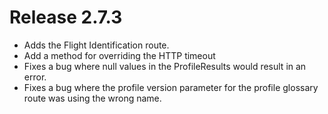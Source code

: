 # Release 2.7.3
* Adds the Flight Identification route.
* Add a method for overriding the HTTP timeout
* Fixes a bug where null values in the ProfileResults would result in an error.
* Fixes a bug where the profile version parameter for the profile glossary route was using the wrong name.